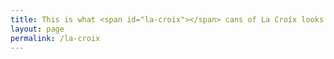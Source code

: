 ```yaml
---
title: This is what <span id="la-croix"></span> cans of La Croíx looks like.
layout: page
permalink: /la-croix
---
```


<div id="la-croix-cans">
</div>